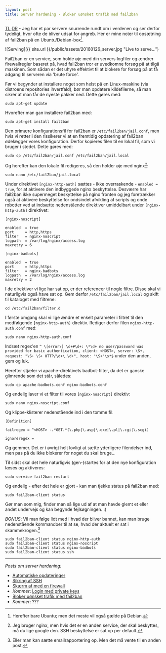 ```yaml
---
layout: post
title: Server hardening - Bloker uønsket trafik med fail2ban
---
```


[TL;DR](http://en.wikipedia.org/wiki/Wikipedia:Too_long;_didn't_read) - Jeg har et par servere snurrende rundt om i verdenen og ser derfor tydeligt, hvor ofte de bliver udsat for angreb. Her er mine noter til opsætning af fail2ban på en Ubuntu/Debian-box[^1].

![Serving]({{ site.url }}/public/assets/20160126_server.jpg "Live to serve...")

Fail2ban er en service, som holde øje med din servers logfiler og ændrer firewallregler baseret på, hvad fail2ban tror er uvedkomne forsøg på at tilgå maskinen. Som sådan er det uhyre effektivt til at blokere for forsøg på at få adgang til serveren via 'brute force'.

Før vi begynder at installere noget som helst på en Linux-maskine (via distroens repositories ihvertfald), bør man opdatere kildefilerne, så man sikrer at man får de nyeste pakker ned. Dette gøres med:

    sudo apt-get update

Hvorefter man gan installere fail2ban med:

    sudo apt-get install fail2ban

Den primære konfigurationsfil for fail2ban er `/etc/fail2ban/jail.conf`, men hvis vi retter i den rissikerer vi at en fremtidig opdatering af fail2ban ødelægger vores konfiguration. Derfor kopieres filen til en lokal fil, som vi bruger i stedet. Dette gøres med:

    sudo cp /etc/fail2ban/jail.conf /etc/fail2ban/jail.local

Og herefter kan den lokale fil redigeres, så den holder øje med nginx[^nginx]:

    sudo nano /etc/fail2ban/jail.local

Under direktivet `[nginx-http-auth]` sættes - ikke overraskende - `enabled = true`, for at aktivere den indbyggede nginx beskyttelse. Desværre har fail2ban ikke supermeget beskyttelse på nginx fronten og jeg foretrækker også at aktivere beskyttelse for ondsindet afvikling af scripts og onde robotter ved at indsætte nedenstående direktiver umiddelbart under `[nginx-http-auth]` direktivet:

    [nginx-noscript]

    enabled  = true
    port     = http,https
    filter   = nginx-noscript
    logpath  = /var/log/nginx/access.log
    maxretry = 6

    [nginx-badbots]

    enabled  = true
    port     = http,https
    filter   = nginx-badbots
    logpath  = /var/log/nginx/access.log
    maxretry = 2

I de direktiver vi lige har sat op, er der referencer til nogle filtre. Disse skal vi naturligvis også have sat op. Gem derfor `/etc/fail2ban/jail.local` og skift til kataloget med filtrene:

    cd /etc/fail2ban/filter.d

I første omgang skal vi lige ændre et enkelt parameter i filtret til den medfølgende `[nginx-http-auth]` direktiv. Rediger derfor filen `nginx-http-auth.conf` med:

    sudo nano nginx-http-auth.conf

Indsæt regex'en `^ \[error\] \d+#\d+: \*\d+ no user/password was provided for basic authentication, client: <HOST>, server: \S+, request: "\S+ \S+ HTTP/\d+\.\d+", host: "\S+"\s*$` under den anden, gem og luk.

Herefter stjæler vi apache-direktivets badbot-filter, da det er ganske glimrende som det står, således:

    sudo cp apache-badbots.conf nginx-badbots.conf

Og endelig laver vi et filter til vores `[nginx-noscript]` direktiv:

    sudo nano nginx-noscript.conf

Og klippe-klisterer nedenstående ind i den tomme fil:

    [Definition]

    failregex = ^<HOST> -.*GET.*(\.php|\.asp|\.exe|\.pl|\.cgi|\.scgi)

    ignoreregex =

Og gemmer. Det er i øvrigt helt lovligt at sætte yderligere filendelser ind, men pas på du ikke blokerer for noget du skal bruge...

Til sidst skal det hele naturligvis (gen-)startes for at den nye konfiguration læses og aktiveres:

    sudo service fail2ban restart

Og endelig - efter det hele er gjort - kan man tjekke status på fail2ban med:

    sudo fail2ban-client status

Gør man som mig, finder man så lige ud af at man havde glemt et eller andet undervejs og kan begynde fejlsøgningen. :)

*BONUS*: Vil man følge lidt med i hvad der bliver bannet, kan man bruge nedenstående kommandoer til at se, hvad der aktuelt er sat i skammekrogen.[^skammekrog]


    sudo fail2ban-client status nginx-http-auth
    sudo fail2ban-client status nginx-noscript
    sudo fail2ban-client status nginx-badbots
    sudo fail2ban-client status ssh


---

*Posts om server hardening:*

- [Automatiske opdateringer](/2016/server-opdater.html)
- [Sikring af SSH](/2016/server-ssh.html)
- [Skærm af med en firewall](/2016/server-firewall.html)
- *Kommer*: [Login med private keys]()
- [Bloker uønsket trafik med fail2ban](/2016/server-fail2ban.html)
- *Kommer*: ???

[^1]: Herefter bare Ubuntu; men det meste vil også gælde på Debian.
[^nginx]: Jeg bruger nginx, men hvis det er en anden service, der skal beskyttes, må du lige google den. SSH beskyttelse er sat op per default.
[^skammekrog]: Eller man kan sætte emailrapportering op. Men det må vente til en anden post.
